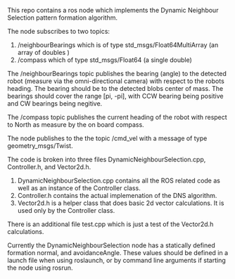 This repo contains a ros node which implements the Dynamic Neighbour Selection pattern formation algorithm.

The node subscribes to two topics:

1. /neighbourBearings which is of type std_msgs/Float64MultiArray (an array of doubles )
2. /compass which of type std_msgs/Float64 (a single double)

The /neighbourBearings topic publishes the bearing (angle) to the detected robot (measure via the omni-directional camera) with respect to the robots heading. The bearing should be to the detected blobs center of mass. The bearings should cover the range [pi, -pi], with CCW bearing being positive and CW bearings being negitive.

The /compass topic publishes the current heading of the robot with respect to North as measure by the on board compass.

The node publishes to the the topic /cmd_vel with a message of type geometry_msgs/Twist. 

The code is broken into three files DynamicNeighbourSelection.cpp, Controller.h, and Vector2d.h.

1. DynamicNeighbourSelection.cpp contains all the ROS related code as well as an instance of the Controller class.
2. Controller.h contains the actual implemenation of the DNS algorithm.
3. Vector2d.h is a helper class that does basic 2d vector calculations. It is used only by the Controller class.

There is an additional file test.cpp which is just a test of the Vector2d.h calculations.

Currently the DynamicNeighbourSelection node has a statically defined formation normal, and avoidanceAngle. These values should be defined in a launch file when using roslaunch, or by command line arguments if starting the node using rosrun.



